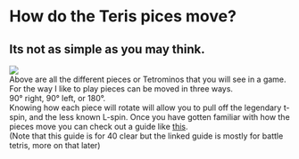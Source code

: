 # How do the Teris pices move? 
## Its not as simple as you may think.
![](https://encrypted-tbn0.gstatic.com/images?q=tbn:ANd9GcQn1k7KhOrT21WhYbzC3fvbiYLmQV0hFOP91w&usqp=CAU)<br>
Above are all the different pieces or Tetrominos that you will see in a game. For the way I like to play pieces can be moved in three ways.<br>
90° right, 90° left, or 180°.<br>
Knowing how each piece will rotate will allow you to pull off the legendary t-spin, and the less known L-spin.
Once you have gotten familiar with how the pieces move you can check out a guide like [this](https://harddrop.com/wiki/Kaidan_Setups).<br>
(Note that this guide is for 40 clear but the linked guide is mostly for battle tetris, more on that later)

